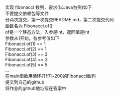 实现 fibonacci 数列，要求(以Java为例)如下<br>
不要提交依赖包等文件<br>
分两次提交，第一次提交README.md，第二次提交代码<br>
函数名为 Fibonacci.of()<br>
of是一个静态方法，入参是int，返回值是int<br>
参数从1开始，各参考值如下<br>
Fibonacci.of(1) == 1<br>
Fibonacci.of(2) == 1<br>
Fibonacci.of(3) == 2<br>
Fibonacci.of(4) == 3<br>
Fibonacci.of(5) == 5<br>
...<br>
在main函数用循环打印1~200的Fibonacci数列<br>
提交到自己的github<br>
将作业的github地址写在答案中<br>
